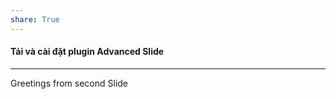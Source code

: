 ```yaml
---
share: True
---
```

#### Tải và cài đặt plugin Advanced Slide

---

Greetings from second Slide
